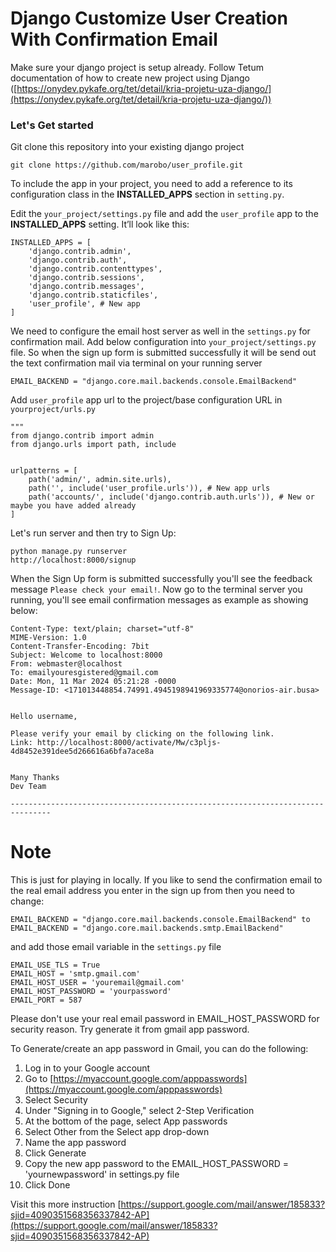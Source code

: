 # Django Customize User Creation With Confirmation Email

Make sure your django project is setup already. Follow Tetum documentation of how to create new project using Django ([https://onydev.pykafe.org/tet/detail/kria-projetu-uza-django/](https://onydev.pykafe.org/tet/detail/kria-projetu-uza-django/))

### Let's Get started
Git clone this repository into your existing django project
```
git clone https://github.com/marobo/user_profile.git
```

To include the app in your project, you need to add a reference to its configuration class in the **INSTALLED_APPS** section in `setting.py`. 

Edit the `your_project/settings.py` file and add the `user_profile` app to the **INSTALLED_APPS** setting. It’ll look like this:

```
INSTALLED_APPS = [
    'django.contrib.admin',
    'django.contrib.auth',
    'django.contrib.contenttypes',
    'django.contrib.sessions',
    'django.contrib.messages',
    'django.contrib.staticfiles',
    'user_profile', # New app
]
```

We need to configure the email host server as well in the `settings.py` for confirmation mail. Add below configuration into `your_project/settings.py` file. So when the sign up form is submitted successfully it will be send out the text confirmation mail via terminal on your running server 

```
EMAIL_BACKEND = "django.core.mail.backends.console.EmailBackend"
```

Add `user_profile` app url to the project/base configuration URL in `yourproject/urls.py` 
```
"""
from django.contrib import admin
from django.urls import path, include


urlpatterns = [
    path('admin/', admin.site.urls),
    path('', include('user_profile.urls')), # New app urls
    path('accounts/', include('django.contrib.auth.urls')), # New or maybe you have added already
]
```

Let's run server and then try to Sign Up:
```
python manage.py runserver
http://localhost:8000/signup
```

When the Sign Up form is submitted successfully you'll see the feedback message `Please check your email!`.
Now go to the terminal server you running, you'll see email confirmation messages as example as showing below:
```
Content-Type: text/plain; charset="utf-8"
MIME-Version: 1.0
Content-Transfer-Encoding: 7bit
Subject: Welcome to localhost:8000
From: webmaster@localhost
To: emailyouresgistered@gmail.com
Date: Mon, 11 Mar 2024 05:21:28 -0000
Message-ID: <171013448854.74991.4945198941969335774@onorios-air.busa>


Hello username,

Please verify your email by clicking on the following link.
Link: http://localhost:8000/activate/Mw/c3pljs-4d8452e391dee5d266616a6bfa7ace8a


Many Thanks
Dev Team

-------------------------------------------------------------------------------
```



# Note
This is just for playing in locally. If you like to send the confirmation email to the real email address you enter in the sign up from then you need to change:
```
EMAIL_BACKEND = "django.core.mail.backends.console.EmailBackend" to EMAIL_BACKEND = "django.core.mail.backends.smtp.EmailBackend"
```
and add those email variable in the `settings.py` file
```
EMAIL_USE_TLS = True  
EMAIL_HOST = 'smtp.gmail.com'  
EMAIL_HOST_USER = 'youremail@gmail.com'  
EMAIL_HOST_PASSWORD = 'yourpassword'  
EMAIL_PORT = 587
```

Please don't use your real email password in EMAIL_HOST_PASSWORD for security reason. Try generate it from gmail app password.


To Generate/create an app password in Gmail, you can do the following:
1. Log in to your Google account
2. Go to [https://myaccount.google.com/apppasswords](https://myaccount.google.com/apppasswords)
3. Select Security
4. Under "Signing in to Google," select 2-Step Verification
5. At the bottom of the page, select App passwords
6. Select Other from the Select app drop-down
7. Name the app password
8. Click Generate
9. Copy the new app password to the EMAIL_HOST_PASSWORD = 'yournewpassword' in settings.py file
10. Click Done

Visit this more instruction [https://support.google.com/mail/answer/185833?sjid=4090351568356337842-AP](https://support.google.com/mail/answer/185833?sjid=4090351568356337842-AP)
